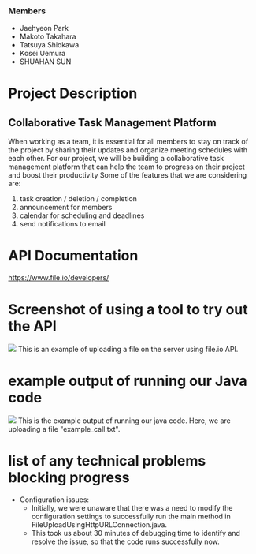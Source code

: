 ### Members
- Jaehyeon Park
- Makoto Takahara
- Tatsuya Shiokawa
- Kosei Uemura
- SHUAHAN SUN
# Project Description
## Collaborative Task Management Platform
When working as a team, it is essential for all members to stay on track of the project by sharing their updates and organize meeting schedules with each other.
For our project, we will be building a collaborative task management platform that can help the team to progress on their project and boost their productivity
Some of the features that we are considering are:
1. task creation / deletion / completion
2. announcement for members
3. calendar for scheduling and deadlines
4. send notifications to email

# API Documentation
https://www.file.io/developers/
# Screenshot of using a tool to try out the API
![](hoppscotchScreenshot.png)
This is an example of uploading a file on the server using file.io API.
# example output of running our Java code
![](javaScreenshot.png)
This is the example output of running our java code. Here, we are uploading a file "example_call.txt".
# list of any technical problems blocking progress
- Configuration issues:
  - Initially, we were unaware that there was a need to modify the configuration settings to successfully run the main method in FileUploadUsingHttpURLConnection.java.
  - This took us about 30 minutes of debugging time to identify and resolve the issue, so that the code runs successfully now.

